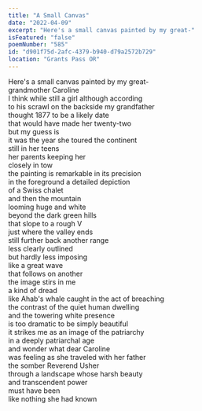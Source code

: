 ```yaml
---
title: "A Small Canvas"
date: "2022-04-09"
excerpt: "Here's a small canvas painted by my great-"
isFeatured: "false"
poemNumber: "585"
id: "d901f75d-2afc-4379-b940-d79a2572b729"
location: "Grants Pass OR"
---
```


Here's a small canvas painted by my great-  
grandmother Caroline  
I think while still a girl although according  
to his scrawl on the backside my grandfather  
thought 1877 to be a likely date  
that would have made her twenty-two  
but my guess is  
it was the year she toured the continent  
still in her teens  
her parents keeping her  
closely in tow  
the painting is remarkable in its precision  
in the foreground a detailed depiction  
of a Swiss chalet  
and then the mountain  
looming huge and white  
beyond the dark green hills  
that slope to a rough V  
just where the valley ends  
still further back another range  
less clearly outlined  
but hardly less imposing  
like a great wave  
that follows on another  
the image stirs in me  
a kind of dread  
like Ahab's whale caught in the act of breaching  
the contrast of the quiet human dwelling  
and the towering white presence  
is too dramatic to be simply beautiful  
it strikes me as an image of the patriarchy  
in a deeply patriarchal age  
and wonder what dear Caroline  
was feeling as she traveled with her father  
the somber Reverend Usher  
through a landscape whose harsh beauty  
and transcendent power  
must have been  
like nothing she had known
